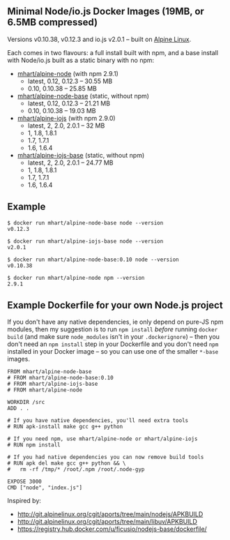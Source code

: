 Minimal Node/io.js Docker Images (19MB, or 6.5MB compressed)
------------------------------------------------------------

Versions v0.10.38, v0.12.3 and io.js v2.0.1 –
built on [Alpine Linux](http://alpinelinux.org/).

Each comes in two flavours: a full install built with npm, and a base install
with Node/io.js built as a static binary with no npm:

- [mhart/alpine-node](https://registry.hub.docker.com/u/mhart/alpine-node/) (with npm 2.9.1)
  - latest, 0.12, 0.12.3 – 30.55 MB
  - 0.10, 0.10.38 – 25.85 MB
- [mhart/alpine-node-base](https://registry.hub.docker.com/u/mhart/alpine-node-base/) (static, without npm)
  - latest, 0.12, 0.12.3 – 21.21 MB
  - 0.10, 0.10.38 – 19.03 MB
- [mhart/alpine-iojs](https://registry.hub.docker.com/u/mhart/alpine-iojs/) (with npm 2.9.0)
  - latest, 2, 2.0, 2.0.1 – 32 MB
  - 1, 1.8, 1.8.1
  - 1.7, 1.7.1
  - 1.6, 1.6.4
- [mhart/alpine-iojs-base](https://registry.hub.docker.com/u/mhart/alpine-iojs-base/) (static, without npm)
  - latest, 2, 2.0, 2.0.1 – 24.77 MB
  - 1, 1.8, 1.8.1
  - 1.7, 1.7.1
  - 1.6, 1.6.4

Example
-------

    $ docker run mhart/alpine-node-base node --version
    v0.12.3

    $ docker run mhart/alpine-iojs-base node --version
    v2.0.1

    $ docker run mhart/alpine-node-base:0.10 node --version
    v0.10.38

    $ docker run mhart/alpine-node npm --version
    2.9.1

Example Dockerfile for your own Node.js project
-----------------------------------------------

If you don't have any native dependencies, ie only depend on pure-JS npm
modules, then my suggestion is to run `npm install` *before* running
`docker build` (and make sure `node_modules` isn't in your `.dockerignore`) –
then you don't need an `npm install` step in your Dockerfile and you don't need
`npm` installed in your Docker image – so you can use one of the smaller
`*-base` images.

    FROM mhart/alpine-node-base
    # FROM mhart/alpine-node-base:0.10
    # FROM mhart/alpine-iojs-base
    # FROM mhart/alpine-node

    WORKDIR /src
    ADD . .

    # If you have native dependencies, you'll need extra tools
    # RUN apk-install make gcc g++ python

    # If you need npm, use mhart/alpine-node or mhart/alpine-iojs
    # RUN npm install

    # If you had native dependencies you can now remove build tools
    # RUN apk del make gcc g++ python && \
    #   rm -rf /tmp/* /root/.npm /root/.node-gyp

    EXPOSE 3000
    CMD ["node", "index.js"]

Inspired by:

- http://git.alpinelinux.org/cgit/aports/tree/main/nodejs/APKBUILD
- http://git.alpinelinux.org/cgit/aports/tree/main/libuv/APKBUILD
- https://registry.hub.docker.com/u/ficusio/nodejs-base/dockerfile/

